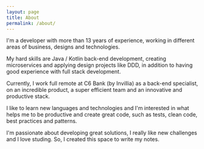 ```yaml
---
layout: page
title: About
permalink: /about/
---
```


I'm a developer with more than 13 years of experience, working in different areas of business, designs and technologies.

My hard skills are Java / Kotlin back-end development, creating microservices and applying design projects like DDD, in addition to having good experience with full stack development.

Currently, I work full remote at C6 Bank (by Invillia) as a back-end specialist, on an incredible product, a super efficient team and an innovative and productive stack.

I like to learn new languages ​​and technologies and I'm interested in what helps me to be productive and create great code, such as tests, clean code, best practices and patterns.


I'm passionate about developing great solutions, I really like new challenges and I love studing. So, I created this space to write my notes.
